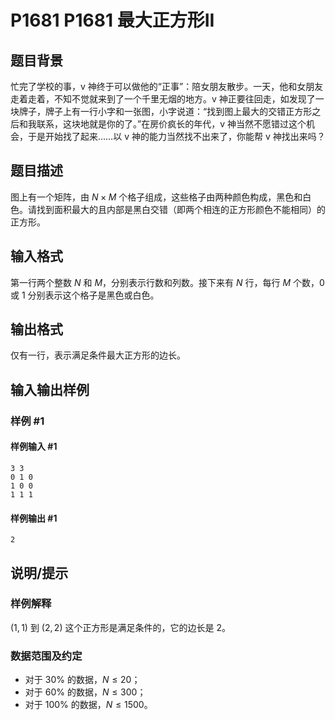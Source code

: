 # P1681 P1681 最大正方形II

## 题目背景

忙完了学校的事，v 神终于可以做他的“正事”：陪女朋友散步。一天，他和女朋友走着走着，不知不觉就来到了一个千里无烟的地方。v 神正要往回走，如发现了一块牌子，牌子上有一行小字和一张图，小字说道：“找到图上最大的交错正方形之后和我联系，这块地就是你的了。”在房价疯长的年代，v 神当然不愿错过这个机会，于是开始找了起来……以 v 神的能力当然找不出来了，你能帮 v 神找出来吗？

## 题目描述

图上有一个矩阵，由 $N\times M$ 个格子组成，这些格子由两种颜色构成，黑色和白色。请找到面积最大的且内部是黑白交错（即两个相连的正方形颜色不能相同）的正方形。

## 输入格式

第一行两个整数 $N$ 和 $M$，分别表示行数和列数。接下来有 $N$ 行，每行 $M$ 个数，$0$ 或 $1$ 分别表示这个格子是黑色或白色。

## 输出格式

仅有一行，表示满足条件最大正方形的边长。

## 输入输出样例

### 样例 #1

#### 样例输入 #1

```
3 3
0 1 0
1 0 0
1 1 1
```

#### 样例输出 #1

```
2
```

## 说明/提示

### 样例解释

$(1,1)$ 到 $(2,2)$ 这个正方形是满足条件的，它的边长是 $2$。

### 数据范围及约定

- 对于 $30\%$ 的数据，$N \le 20$；
- 对于 $60\%$ 的数据，$N \le 300$；
- 对于 $100\%$ 的数据，$N \le 1500$。
